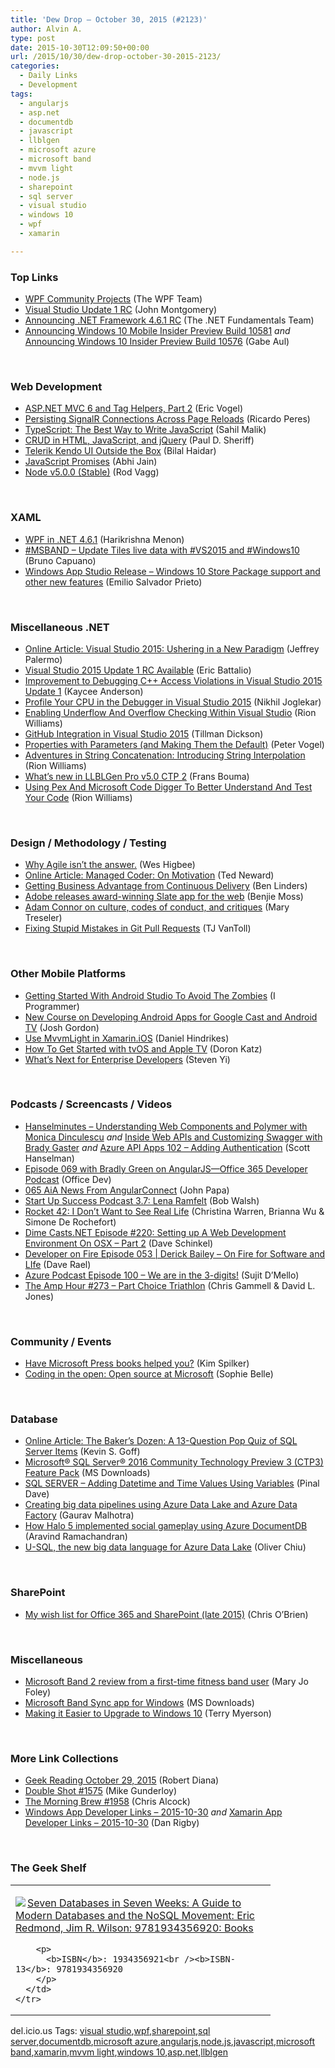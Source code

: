 ```yaml
---
title: 'Dew Drop – October 30, 2015 (#2123)'
author: Alvin A.
type: post
date: 2015-10-30T12:09:50+00:00
url: /2015/10/30/dew-drop-october-30-2015-2123/
categories:
  - Daily Links
  - Development
tags:
  - angularjs
  - asp.net
  - documentdb
  - javascript
  - llblgen
  - microsoft azure
  - microsoft band
  - mvvm light
  - node.js
  - sharepoint
  - sql server
  - visual studio
  - windows 10
  - wpf
  - xamarin

---
```

### <a name="top"></a>Top Links

  * <a href="http://blogs.msdn.com/b/wpf/archive/2015/10/29/wpf-community-projects.aspx?WT.mc_id=DX_MVP4025064" target="_blank">WPF Community Projects</a> (The WPF Team)
  * <a href="http://blogs.msdn.com/b/visualstudio/archive/2015/10/29/visual-studio-update-1-rc.aspx?WT.mc_id=DX_MVP4025064" target="_blank">Visual Studio Update 1 RC</a> (John Montgomery)
  * <a href="http://blogs.msdn.com/b/dotnet/archive/2015/10/29/announcing-net-framework-4-6-1-rc.aspx?WT.mc_id=DX_MVP4025064" target="_blank">Announcing .NET Framework 4.6.1 RC</a> (The .NET Fundamentals Team)
  * <a href="http://blogs.windows.com/windowsexperience/2015/10/29/announcing-windows-10-mobile-insider-preview-build-10581/?WT.mc_id=DX_MVP4025064" target="_blank">Announcing Windows 10 Mobile Insider Preview Build 10581</a> _and_ <a href="http://blogs.windows.com/windowsexperience/2015/10/29/announcing-windows-10-insider-preview-build-10576/?WT.mc_id=DX_MVP4025064" target="_blank">Announcing Windows 10 Insider Preview Build 10576</a> (Gabe Aul)

&nbsp;

### <a name="web"></a>Web Development

  * <a href="https://visualstudiomagazine.com/articles/2015/10/29/asp-net-mvc-6-custom-tag-helper-2.aspx" target="_blank">ASP.NET MVC 6 and Tag Helpers, Part 2</a> (Eric Vogel)
  * <a href="http://weblogs.asp.net:80/ricardoperes/persisting-signalr-connections-across-page-reloads?WT.mc_id=DX_MVP4025064" target="_blank">Persisting SignalR Connections Across Page Reloads</a> (Ricardo Peres)
  * <a href="http://www.code-magazine.com/Article.aspx?quickid=1511051" target="_blank">TypeScript: The Best Way to Write JavaScript</a> (Sahil Malik)
  * <a href="http://www.code-magazine.com/Article.aspx?quickid=1511031" target="_blank">CRUD in HTML, JavaScript, and jQuery</a> (Paul D. Sheriff)
  * <a href="http://www.code-magazine.com/Article.aspx?quickid=1511091" target="_blank">Telerik Kendo UI Outside the Box</a> (Bilal Haidar)
  * <a href="http://www.abhijainsblog.com/2015/10/javascript-promises.html" target="_blank">JavaScript Promises</a> (Abhi Jain)
  * <a href="https://nodejs.org/en/blog/release/v5.0.0" target="_blank">Node v5.0.0 (Stable)</a> (Rod Vagg)

&nbsp;

### <a name="silverlight"></a>XAML

  * <a href="http://blogs.msdn.com/b/wpf/archive/2015/10/29/wpf-in-net-4-6-1.aspx?WT.mc_id=DX_MVP4025064" target="_blank">WPF in .NET 4.6.1</a> (Harikrishna Menon)
  * <a href="http://feedproxy.google.com/~r/elbruno/~3/vj2eKzqbiP0/" target="_blank">#MSBAND – Update Tiles live data with #VS2015 and #Windows10</a> (Bruno Capuano)
  * <a href="http://blogs.windows.com/buildingapps/2015/10/29/windows-app-studio-release-windows-10-store-package-support-and-other-new-features/?WT.mc_id=DX_MVP4025064" target="_blank">Windows App Studio Release – Windows 10 Store Package support and other new features</a> (Emilio Salvador Prieto)

&nbsp;

### <a name="dotnet"></a>Miscellaneous .NET

  * <a href="http://www.code-magazine.com/Article.aspx?quickid=1511081" target="_blank">Online Article: Visual Studio 2015: Ushering in a New Paradigm</a> (Jeffrey Palermo)
  * <a href="http://blogs.msdn.com/b/vcblog/archive/2015/10/29/visual-studio-2015-update-1-rc-available.aspx?WT.mc_id=DX_MVP4025064" target="_blank">Visual Studio 2015 Update 1 RC Available</a> (Eric Battalio)
  * <a href="http://blogs.msdn.com/b/visualstudioalm/archive/2015/10/29/improvement-to-debugging-c-access-violations-in-visual-studio-2015-update-1.aspx?WT.mc_id=DX_MVP4025064" target="_blank">Improvement to Debugging C++ Access Violations in Visual Studio 2015 Update 1</a> (Kaycee Anderson)
  * <a href="http://blogs.msdn.com/b/visualstudioalm/archive/2015/10/29/profile-your-cpu-in-the-debugger-in-visual-studio-2015.aspx?WT.mc_id=DX_MVP4025064" target="_blank">Profile Your CPU in the Debugger in Visual Studio 2015</a> (Nikhil Joglekar)
  * <a href="http://www.c-sharpcorner.com/UploadFile/36985e/enabling-underflow-and-overflow-checking-within-visual-studi/" target="_blank">Enabling Underflow And Overflow Checking Within Visual Studio</a> (Rion Williams)
  * <a href="http://blog.falafel.com/github-integration-in-visual-studio-2015/" target="_blank">GitHub Integration in Visual Studio 2015</a> (Tillman Dickson)
  * <a href="https://visualstudiomagazine.com/blogs/tool-tracker/2015/10/properties-with-parameters.aspx" target="_blank">Properties with Parameters (and Making Them the Default)</a> (Peter Vogel)
  * <a href="http://rion.io/2015/10/27/taking-advantage-of-string-interpolation/" target="_blank">Adventures in String Concatenation: Introducing String Interpolation</a> (Rion Williams)
  * <a href="http://feedproxy.google.com/~r/FransBouma/~3/wLqrX88eJpc/what-s-new-in-llblgen-pro-v5-0-ctp-2" target="_blank">What’s new in LLBLGen Pro v5.0 CTP 2</a> (Frans Bouma)
  * <a href="http://www.c-sharpcorner.com/UploadFile/36985e/using-pex-and-microsoft-code-digger-to-better-understand-and/" target="_blank">Using Pex And Microsoft Code Digger To Better Understand And Test Your Code</a> (Rion Williams)

&nbsp;

### <a name="design"></a>Design / Methodology / Testing

  * <a href="http://www.weshigbee.com/why-agile-isnt-the-answer/" target="_blank">Why Agile isn’t the answer.</a> (Wes Higbee)
  * <a href="http://www.code-magazine.com/Article.aspx?quickid=1511101" target="_blank">Online Article: Managed Coder: On Motivation</a> (Ted Neward)
  * <a href="http://www.infoq.com/news/2015/10/business-continuous-delivery?utm_campaign=infoq_content&utm_source=infoq&utm_medium=feed&utm_term=global" target="_blank">Getting Business Advantage from Continuous Delivery</a> (Ben Linders)
  * <a href="http://www.webdesignerdepot.com/2015/10/adobe-releases-award-winning-slate-app-for-the-web/" target="_blank">Adobe releases award-winning Slate app for the web</a> (Benjie Moss)
  * <a href="http://feedproxy.google.com/~r/oreilly/news/~3/UgvTaL7pQrc/adam-connor-on-culture-codes-of-conduct-and-critiques.html" target="_blank">Adam Connor on culture, codes of conduct, and critiques</a> (Mary Treseler)
  * <a href="http://developer.telerik.com/featured/fixing-stupid-mistakes-in-git-pull-requests/" target="_blank">Fixing Stupid Mistakes in Git Pull Requests</a> (TJ VanToll)

&nbsp;

### <a name="mobile"></a>Other Mobile Platforms

  * <a href="http://www.i-programmer.info/news/193-android/9117-getting-started-with-android-studio-to-avoid-the-zombies.html" target="_blank">Getting Started With Android Studio To Avoid The Zombies</a> (I Programmer)
  * <a href="http://feedproxy.google.com/~r/blogspot/hsDu/~3/bwWDZrOb82c/new-course-on-developing-android-apps.html" target="_blank">New Course on Developing Android Apps for Google Cast and Android TV</a> (Josh Gordon)
  * <a href="http://danielhindrikes.se/xamarin/mvvmlight-and-xamarin_ios/" target="_blank">Use MvvmLight in Xamarin.iOS</a> (Daniel Hindrikes)
  * <a href="http://feedproxy.google.com/~r/ProgrammableWeb/~3/LOZPHb-zXCA/29" target="_blank">How To Get Started with tvOS and Apple TV</a> (Doron Katz)
  * <a href="https://blog.xamarin.com/whats-next-for-enterprise-developers/" target="_blank">What’s Next for Enterprise Developers</a> (Steven Yi)

&nbsp;

### <a name="podcasts"></a>Podcasts / Screencasts / Videos

  * <a href="http://www.hanselminutes.com/default.aspx?ShowID=17488" target="_blank">Hanselminutes &#8211; Understanding Web Components and Polymer with Monica Dinculescu</a> _and_ <a href="https://channel9.msdn.com/Shows/Azure-Friday/Inside-Web-APIs-and-Customizing-Swagger-with-Brady-Gaster?WT.mc_id=DX_MVP4025064" target="_blank">Inside Web APIs and Customizing Swagger with Brady Gaster</a> _and_ <a href="https://channel9.msdn.com/Shows/Azure-Friday/Azure-API-Apps-102-Adding-Authentication?WT.mc_id=DX_MVP4025064" target="_blank">Azure API Apps 102 &#8211; Adding Authentication</a> (Scott Hanselman)
  * <a href="https://blogs.office.com/?p=183433" target="_blank">Episode 069 with Bradly Green on AngularJS—Office 365 Developer Podcast</a> (Office Dev)
  * <a href="https://devchat.tv/adventures-in-angular/065-aia-news-from-angularconnect" target="_blank">065 AiA News From AngularConnect</a> (John Papa)
  * <a href="http://startupsuccesspodcast.com/2015/10/3-7-lena-ramfelt/" target="_blank">Start Up Success Podcast 3.7: Lena Ramfelt</a> (Bob Walsh)
  * <a href="http://relay.fm/rocket/42" target="_blank">Rocket 42: I Don&#8217;t Want to See Real Life</a> (Christina Warren, Brianna Wu & Simone De Rochefort)
  * <a href="http://www.dimecasts.net/Casts/CastFeedDetails/220" target="_blank">Dime Casts.NET Episode #220: Setting up A Web Development Environment On OSX &#8211; Part 2</a> (Dave Schinkel)
  * <a href="http://feedproxy.google.com/~r/developeronfire/~3/464H_JAmwmg/derick-bailey-on-fire-for-software-and-life" target="_blank">Developer on Fire Episode 053 | Derick Bailey &#8211; On Fire for Software and LIfe</a> (Dave Rael)
  * <a href="http://azpodcast.azurewebsites.net/post/Episode-100-We-are-in-the-3-digits!" target="_blank">Azure Podcast Episode 100 &#8211; We are in the 3-digits!</a> (Sujit D&#8217;Mello)
  * <a href="http://feedproxy.google.com/~r/TheAmpHour/~3/_o28oxjZxE0/" target="_blank">The Amp Hour #273 – Part Choice Triathlon</a> (Chris Gammell & David L. Jones)

&nbsp;

### <a name="events"></a>Community / Events

  * <a href="http://blogs.msdn.com/b/microsoft_press/archive/2015/10/29/have-microsoft-press-books-helped-you.aspx?WT.mc_id=DX_MVP4025064" target="_blank">Have Microsoft Press books helped you?</a> (Kim Spilker)
  * <a href="http://tv.ssw.com/6487/coding-in-the-open-open-source-at-microsoft" target="_blank">Coding in the open: Open source at Microsoft</a> (Sophie Belle)

&nbsp;

### <a name="sql"></a>Database

  * <a href="http://www.code-magazine.com/Article.aspx?quickid=1511061" target="_blank">Online Article: The Baker’s Dozen: A 13-Question Pop Quiz of SQL Server Items</a> (Kevin S. Goff)
  * <a href="http://www.microsoft.com/en-us/download/details.aspx?id=49529&WT.mc_id=DX_MVP4025064" target="_blank">Microsoft® SQL Server® 2016 Community Technology Preview 3 (CTP3) Feature Pack</a> (MS Downloads)
  * <a href="http://blog.sqlauthority.com/2015/10/30/sql-server-adding-datetime-and-time-values-using-variables/" target="_blank">SQL SERVER – Adding Datetime and Time Values Using Variables</a> (Pinal Dave)
  * <a href="https://azure.microsoft.com/blog/creating-big-data-pipelines-using-azure-data-lake-and-azure-data-factory/" target="_blank">Creating big data pipelines using Azure Data Lake and Azure Data Factory</a> (Gaurav Malhotra)
  * <a href="https://azure.microsoft.com/blog/how-halo-5-guardians-implemented-social-gameplay-using-azure-documentdb/" target="_blank">How Halo 5 implemented social gameplay using Azure DocumentDB</a> (Aravind Ramachandran)
  * <a href="https://azure.microsoft.com/blog/u-sql-the-new-big-data-language-for-azure-data-lake/" target="_blank">U-SQL, the new big data language for Azure Data Lake</a> (Oliver Chiu)

&nbsp;

### <a name="sp"></a>SharePoint

  * <a href="http://feedproxy.google.com/~r/ChrisObrien/~3/edzGF4Qrg1g/my-office-365-and-sharepoint-wish-list.html" target="_blank">My wish list for Office 365 and SharePoint (late 2015)</a> (Chris O&#8217;Brien)

&nbsp;

### <a name="misc"></a>Miscellaneous

  * <a href="http://zdnet.com.feedsportal.com/c/35462/f/675660/s/4b1316d5/sc/15/l/0L0Szdnet0N0Carticle0Cmicrosoft0Eband0E20Ereview0Efrom0Ea0Efirst0Etime0Efitness0Eband0Euser0C0Tftag0FRSSbaffb68/story01.htm" target="_blank">Microsoft Band 2 review from a first-time fitness band user</a> (Mary Jo Foley)
  * <a href="http://www.microsoft.com/en-us/download/details.aspx?id=44579&WT.mc_id=DX_MVP4025064" target="_blank">Microsoft Band Sync app for Windows</a> (MS Downloads)
  * <a href="http://blogs.windows.com/windowsexperience/2015/10/29/making-it-easier-to-upgrade-to-windows-10/?WT.mc_id=DX_MVP4025064" target="_blank">Making it Easier to Upgrade to Windows 10</a> (Terry Myerson)

&nbsp;

### <a name="links"></a>More Link Collections

  * <a href="http://feeds.regulargeek.com/~r/RegularGeek/~3/3OCRqh0dkRc/" target="_blank">Geek Reading October 29, 2015</a> (Robert Diana)
  * <a href="http://afreshcup.com/home/2015/10/29/double-shot-1575.html" target="_blank">Double Shot #1575</a> (Mike Gunderloy)
  * <a href="http://feedproxy.google.com/~r/ReflectivePerspective/~3/aaT9Rl4ZxT4/" target="_blank">The Morning Brew #1958</a> (Chris Alcock)
  * <a href="http://windowsappdev.com/2015/10/windows-app-developer-links-2015-10-30/" target="_blank">Windows App Developer Links &#8211; 2015-10-30</a> _and_ <a href="http://allaboutxamarin.com/2015/10/xamarin-app-developer-links-2015-10-30/" target="_blank">Xamarin App Developer Links &#8211; 2015-10-30</a> (Dan Rigby)

&nbsp;

### <a name="shelf"></a>The Geek Shelf

<div id="scid:7dc1bd33-94bd-46fd-a20b-0131235bcd47:2093c5c2-40ec-4bcd-b57c-e1bdb6f7dbdc" class="wlWriterEditableSmartContent" style="float: none; padding-bottom: 0px; padding-top: 0px; padding-left: 0px; margin: 0px; display: inline; padding-right: 0px">
  <table cellspacing="0" cellpadding="2" width="400" border="0" unselectable="on">
    <tr>
      <td valign="top" width="400">
        <p>
          <a title="Seven Databases in Seven Weeks: A Guide to Modern Databases and the NoSQL Movement: Eric Redmond, Jim R. Wilson: 9781934356920: Books" href="http://www.amazon.com/exec/obidos/ASIN/1934356921/amavin-20"><img data-recalc-dims="1" decoding="async" src="https://i0.wp.com/images.amazon.com/images/P/1934356921.01.MZZZZZZZ.jpg?w=660" border="0" align="left" style="float:left" />Seven Databases in Seven Weeks: A Guide to Modern Databases and the NoSQL Movement: Eric Redmond, Jim R. Wilson: 9781934356920: Books</a>
        </p>
        
        <p>
          <b>ISBN</b>: 1934356921<br /><b>ISBN-13</b>: 9781934356920
        </p>
      </td>
    </tr>
  </table>
</div>

<div id="scid:0767317B-992E-4b12-91E0-4F059A8CECA8:8297100d-1b50-47cf-ae43-782e66d669e5" class="wlWriterEditableSmartContent" style="float: none; padding-bottom: 0px; padding-top: 0px; padding-left: 0px; margin: 0px; display: inline; padding-right: 0px">
  del.icio.us Tags: <a href="http://del.icio.us/popular/visual+studio" rel="tag">visual studio</a>,<a href="http://del.icio.us/popular/wpf" rel="tag">wpf</a>,<a href="http://del.icio.us/popular/sharepoint" rel="tag">sharepoint</a>,<a href="http://del.icio.us/popular/sql+server" rel="tag">sql server</a>,<a href="http://del.icio.us/popular/documentdb" rel="tag">documentdb</a>,<a href="http://del.icio.us/popular/microsoft+azure" rel="tag">microsoft azure</a>,<a href="http://del.icio.us/popular/angularjs" rel="tag">angularjs</a>,<a href="http://del.icio.us/popular/node.js" rel="tag">node.js</a>,<a href="http://del.icio.us/popular/javascript" rel="tag">javascript</a>,<a href="http://del.icio.us/popular/microsoft+band" rel="tag">microsoft band</a>,<a href="http://del.icio.us/popular/xamarin" rel="tag">xamarin</a>,<a href="http://del.icio.us/popular/mvvm+light" rel="tag">mvvm light</a>,<a href="http://del.icio.us/popular/windows+10" rel="tag">windows 10</a>,<a href="http://del.icio.us/popular/asp.net" rel="tag">asp.net</a>,<a href="http://del.icio.us/popular/llblgen" rel="tag">llblgen</a>
</div>